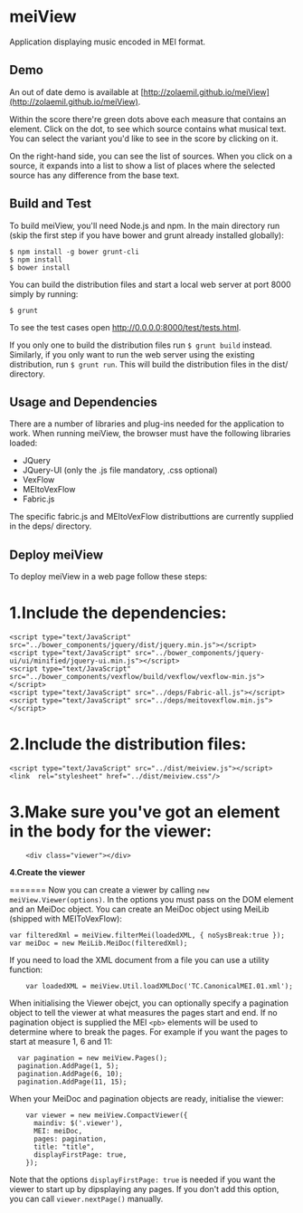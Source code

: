 meiView
=======
Application displaying music encoded in MEI format. 

Demo
----

An out of date demo is available at [http://zolaemil.github.io/meiView](http://zolaemil.github.io/meiView).

Within the score there're green dots above each measure that contains an <app>
element. Click on the dot, to see which source contains what musical text. 
You can select the variant you'd like to see in the score by clicking on it.

On the right-hand side, you can see the list of sources. When you click 
on a source, it expands into a list to show a list of places where the 
selected source has any difference from the base text.

Build and Test
--------------

To build meiView, you'll need Node.js and npm. In the main directory run (skip the first step if you have bower and grunt already installed globally):

```
$ npm install -g bower grunt-cli
$ npm install
$ bower install
```

You can build the distribution files and start a local web server at port 8000 simply by running:

`$ grunt`

To see the test cases open http://0.0.0.0:8000/test/tests.html.

If you only one to build the distribution files run `$ grunt build` instead.
Similarly, if you only want to run the web server using the existing distribution,
run `$ grunt run`. This will build the distribution files in the dist/ directory.

Usage and Dependencies
----------------------

There are a number of libraries and plug-ins needed for the application to work. When running meiView, the browser must have the following libraries loaded:

* JQuery
* JQuery-UI (only the .js file mandatory, .css optional)
* VexFlow
* MEItoVexFlow
* Fabric.js

The specific fabric.js and MEItoVexFlow distributtions are currently supplied in the deps/ directory.

Deploy meiView
--------------

To deploy meiView in a web page follow these steps:

**1.Include the dependencies**:
=======
```
<script type="text/JavaScript" src="../bower_components/jquery/dist/jquery.min.js"></script>
<script type="text/JavaScript" src="../bower_components/jquery-ui/ui/minified/jquery-ui.min.js"></script>
<script type="text/JavaScript" src="../bower_components/vexflow/build/vexflow/vexflow-min.js"></script>
<script type="text/JavaScript" src="../deps/Fabric-all.js"></script>
<script type="text/JavaScript" src="../deps/meitovexflow.min.js"></script>
```


**2.Include the distribution files**:
=======
```
<script type="text/JavaScript" src="../dist/meiview.js"></script>
<link  rel="stylesheet" href="../dist/meiview.css"/>
```

**3.Make sure you've got an element in the body for the viewer**:
=======
```
    <div class="viewer"></div>
```

**4.Create the viewer**

=======
Now you can create a viewer by calling `new meiView.Viewer(options)`.
In the options you must pass on the DOM element and an MeiDoc object. You can 
create an MeiDoc object using MeiLib (shipped with MEIToVexFlow):
```
var filteredXml = meiView.filterMei(loadedXML, { noSysBreak:true });
var meiDoc = new MeiLib.MeiDoc(filteredXml);
```

If you need to load the XML document from a file you can use a utility function:
```
    var loadedXML = meiView.Util.loadXMLDoc('TC.CanonicalMEI.01.xml');
```

When initialising the Viewer obejct, you can optionally specify a 
pagination object to tell the viewer at what measures the pages 
start and end. If no pagination object is supplied the MEI `<pb>` 
elements will be used to determine where to break the pages. 
For example if you want the pages to start at measure 1, 6 and 11:
```
  var pagination = new meiView.Pages();
  pagination.AddPage(1, 5);
  pagination.AddPage(6, 10);
  pagination.AddPage(11, 15);
```

When your MeiDoc and pagination objects are ready, initialise the viewer:
```
    var viewer = new meiView.CompactViewer({
      maindiv: $('.viewer'),
      MEI: meiDoc,
      pages: pagination,
      title: "title",
      displayFirstPage: true,
    });
```

Note that the options `displayFirstPage: true` is needed if you 
want the viewer to start up by dipsplaying any pages. 
If you don't add this option, you can call `viewer.nextPage()` manually.

